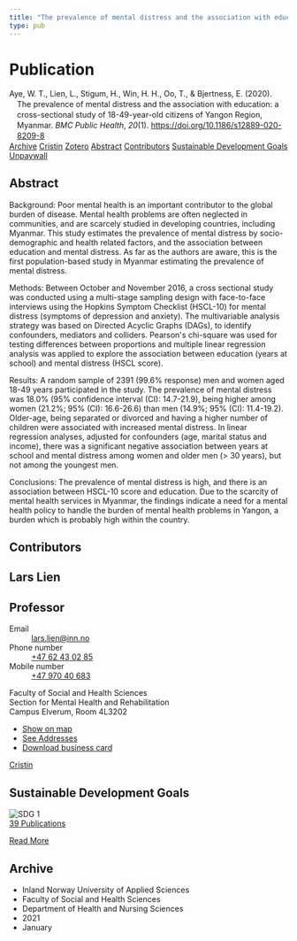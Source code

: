 ```yaml
---
title: "The prevalence of mental distress and the association with education: a cross-sectional study of 18-49-year-old citizens of Yangon Region, Myanmar"
type: pub
---
```

<h1>Publication</h1>
<article id="csl-bib-container-S2EAM3GL" class="csl-bib-container">
  <div class="csl-bib-body" style="line-height: 1.35; padding-left: 1em; text-indent:-1em;">
  <div class="csl-entry">Aye, W. T., Lien, L., Stigum, H., Win, H. H., Oo, T., &amp; Bjertness, E. (2020). The prevalence of mental distress and the association with education: a cross-sectional study of 18-49-year-old citizens of Yangon Region, Myanmar. <i>BMC Public Health</i>, <i>20</i>(1). <a href="https://doi.org/10.1186/s12889-020-8209-8">https://doi.org/10.1186/s12889-020-8209-8</a></div>
</div>
  <div class="csl-bib-buttons">
    <a href="#taxonomy-article-S2EAM3GL" class="csl-bib-button">Archive</a>
    <a href="https://app.cristin.no/results/show.jsf?id=1878143" alt="Cristin URL" class="csl-bib-button">Cristin</a>
    <a href="http://zotero.org/groups/5022929/items/S2EAM3GL" alt="Zotero URL" class="csl-bib-button">Zotero</a>
    <a href="#abstract-article-S2EAM3GL" class="csl-bib-button">Abstract</a>
    <a href="#contributors-article-S2EAM3GL" class="csl-bib-button">Contributors</a>
    <a href="#sdg-article-S2EAM3GL" class="csl-bib-button">Sustainable Development Goals</a>
    <a href="https://bmcpublichealth.biomedcentral.com/track/pdf/10.1186/s12889-020-8209-8" class="csl-bib-button">Unpaywall</a>
  </div>
  <div id="csl-bib-meta-container-S2EAM3GL"></div>
</article>
<div id="csl-bib-meta-S2EAM3GL" class="csl-bib-meta">
  <article id="abstract-article-S2EAM3GL" class="abstract-article">
    <h1>Abstract</h1>
    Background: Poor mental health is an important contributor to the global burden of disease. Mental health problems are often neglected in communities, and are scarcely studied in developing countries, including Myanmar. This study estimates the prevalence of mental distress by socio-demographic and health related factors, and the association between education and mental distress. As far as the authors are aware, this is the first population-based study in Myanmar estimating the prevalence of mental distress. 
 
Methods: Between October and November 2016, a cross sectional study was conducted using a multi-stage sampling design with face-to-face interviews using the Hopkins Symptom Checklist (HSCL-10) for mental distress (symptoms of depression and anxiety). The multivariable analysis strategy was based on Directed Acyclic Graphs (DAGs), to identify confounders, mediators and colliders. Pearson's chi-square was used for testing differences between proportions and multiple linear regression analysis was applied to explore the association between education (years at school) and mental distress (HSCL score). 
 
Results: A random sample of 2391 (99.6% response) men and women aged 18-49 years participated in the study. The prevalence of mental distress was 18.0% (95% confidence interval (CI): 14.7-21.9), being higher among women (21.2%; 95% (CI): 16.6-26.6) than men (14.9%; 95% (CI): 11.4-19.2). Older-age, being separated or divorced and having a higher number of children were associated with increased mental distress. In linear regression analyses, adjusted for confounders (age, marital status and income), there was a significant negative association between years at school and mental distress among women and older men (&gt; 30 years), but not among the youngest men. 
 
Conclusions: The prevalence of mental distress is high, and there is an association between HSCL-10 score and education. Due to the scarcity of mental health services in Myanmar, the findings indicate a need for a mental health policy to handle the burden of mental health problems in Yangon, a burden which is probably high within the country.
  </article>
  <article id="contributors-article-S2EAM3GL" class="contributors-article">
    <h1>Contributors</h1>
    <div class="personas">
<div class="vrtx-hinn-person-card">
<div class="photo">
<i class="lar la-user-circle missing-person"></i>
</div>
<div class="info">
<hgroup><h1>Lars Lien</h1>
<h2>Professor</h2>
</hgroup><dl>
<dt>Email</dt>
<dd>
<a href="mailto:lars.lien@inn.no">lars.lien@inn.no</a>
</dd>
<dt>Phone number</dt>
<dd><a href="tel:+4762430285">
+47 62 43 02 85
</a></dd>
<dt>Mobile number</dt>
<dd><a href="tel:+4797040683">
+47 970 40 683
</a></dd>
</dl>
<p>
Faculty of Social and Health Sciences<br>
Section for Mental Health and Rehabilitation<br>
Campus Elverum,
Room 4L3202
</p>
<ul class="vrtx-hinn-links">
<li><a href="https://www.google.com/maps?q=60.88177,11.53669">Show on map</a></li>
<li><a href="https://www.inn.no/english/find-an-employee/lars-lien.html#vrtx-hinn-addresses">See Addresses</a></li>
<li><a href="https://www.inn.no/english/find-an-employee/lars-lien.html?vrtx=vcf">Download business card</a></li>
</ul>
</div>
</div>
<a href="https://app.cristin.no/persons/show.jsf?id=14287" alt="Cristin URL" class="personas-cristin">Cristin</a>
</div>
  </article>
  <article id="sdg-article-S2EAM3GL" class="sdg-article">
    <h1>Sustainable Development Goals</h1>
    <div class="sdg-container"><div id="sdg1" class="sdg">
<img src="{{< params subfolder >}}images/sdg/sdg01_en.png" class="image" alt="SDG 1">
<div class="sdg-overlay">
<a href="{{< params subfolder >}}en/archive/?sdg=1#archive" class="sdg-publication-count"><span>39</span> Publications</a>
<p><a href="https://sdgs.un.org/goals/goal1" class="sdg-read-more">Read More</a></p>
</div>
</div></div>
  </article>
  <article id="taxonomy-article-S2EAM3GL" class="taxonomy-article">
    <h1>Archive</h1>
    <ul>
      <li>Inland Norway University of Applied Sciences</li>
      <li>Faculty of Social and Health Sciences</li>
      <li>Department of Health and Nursing Sciences</li>
      <li>2021</li>
      <li>January</li>
    </ul>
  </article>
</div>
